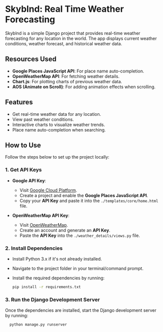 # Skyblnd: Real Time Weather Forecasting

Skyblnd is a simple Django project that provides real-time weather forecasting for any location in the world. The app displays current weather conditions, weather forecast, and historical weather data.

## Resources Used
- **Google Places JavaScript API**: For place name auto-completion.
- **OpenWeatherMap API**: For fetching weather details.
- **Chart.js**: For plotting charts of previous weather data.
- **AOS (Animate on Scroll)**: For adding animation effects when scrolling.

## Features
- Get real-time weather data for any location.
- View past weather conditions.
- Interactive charts to visualize weather trends.
- Place name auto-completion when searching.

## How to Use

Follow the steps below to set up the project locally:

### 1. Get API Keys
- **Google API Key**: 
  - Visit [Google Cloud Platform](https://cloud.google.com/).
  - Create a project and enable the **Google Places JavaScript API**.
  - Copy your **API Key** and paste it into the `./templates/core/home.html` file.
  
- **OpenWeatherMap API Key**:
  - Visit [OpenWeatherMap](https://openweathermap.org/).
  - Create an account and generate an **API Key**.
  - Paste the **API Key** into the `./weather_details/views.py` file.

### 2. Install Dependencies
- Install Python 3.x if it's not already installed.
- Navigate to the project folder in your terminal/command prompt.
- Install the required dependencies by running:

  ```bash
  pip install -r requirements.txt
  
 ### 3. Run the Django Development Server
Once the dependencies are installed, start the Django development server by running:

```bash
  python manage.py runserver




